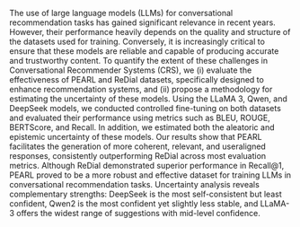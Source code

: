 The use of large language models (LLMs) for
conversational recommendation tasks has gained
significant relevance in recent years. However,
their performance heavily depends on the quality and structure of the datasets used for training. Conversely, it is increasingly critical to ensure that these models are reliable and capable of
producing accurate and trustworthy content. To
quantify the extent of these challenges in Conversational Recommender Systems (CRS), we (i)
evaluate the effectiveness of PEARL and ReDial
datasets, specifically designed to enhance recommendation systems, and (ii) propose a methodology for estimating the uncertainty of these models. Using the LLaMA 3, Qwen, and DeepSeek
models, we conducted controlled fine-tuning on
both datasets and evaluated their performance using metrics such as BLEU, ROUGE, BERTScore,
and Recall. In addition, we estimated both the
aleatoric and epistemic uncertainty of these models. Our results show that PEARL facilitates the
generation of more coherent, relevant, and useraligned responses, consistently outperforming ReDial across most evaluation metrics. Although
ReDial demonstrated superior performance in Recall@1, PEARL proved to be a more robust and
effective dataset for training LLMs in conversational recommendation tasks. Uncertainty analysis reveals complementary strengths: DeepSeek is
the most self-consistent but least confident, Qwen2 is the most confident yet slightly less stable, and
LLaMA-3 offers the widest range of suggestions
with mid-level confidence.
